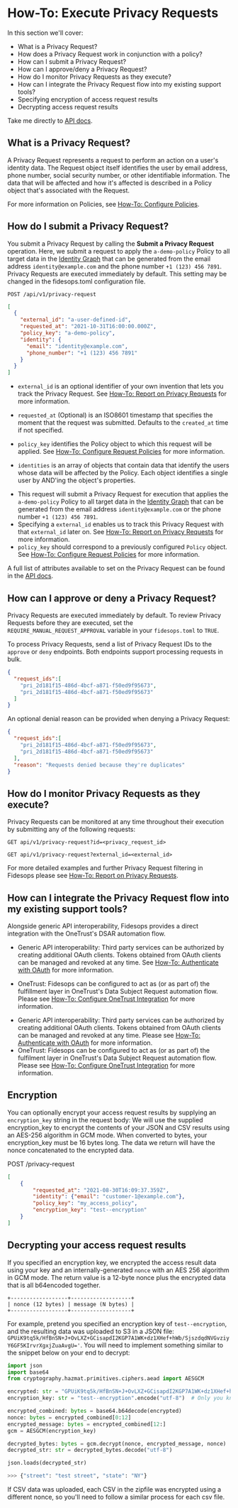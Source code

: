 # How-To: Execute Privacy Requests

In this section we'll cover:


- What is a Privacy Request?
- How does a Privacy Request work in conjunction with a policy?
- How can I submit a Privacy Request?
- How can I approve/deny a Privacy Request? 
- How do I monitor Privacy Requests as they execute?
- How can I integrate the Privacy Request flow into my existing support tools?
- Specifying encryption of access request results 
- Decrypting access request results

Take me directly to [API docs](/fidesops/api#operations-Privacy_Requests-get_request_status_api_v1_privacy_request_get).

## What is a Privacy Request?

A Privacy Request represents a request to perform an action on a user's identity data. The Request object itself identifies the user by email address, phone number, social security number, or other identifiable information. The data that will be affected and how it's affected is described in a Policy object that's associated with the Request.

For more information on Policies, see [How-To: Configure Policies](policies.md#rule-attributes).


## How do I submit a Privacy Request?

You submit a Privacy Request by calling the  **Submit a Privacy Request** operation. Here, 
we submit  a request to apply the `a-demo-policy` Policy to all target data in the [Identity Graph](../glossary.md) that can be generated from the email address `identity@example.com` and the phone number `+1 (123) 456 7891`.
Privacy Requests are executed immediately by default. This setting may be changed in the fidesops.toml configuration file.

`POST /api/v1/privacy-request`

```json
[
  {
    "external_id": "a-user-defined-id",
    "requested_at": "2021-10-31T16:00:00.000Z",
    "policy_key": "a-demo-policy",
    "identity": {
      "email": "identity@example.com",
      "phone_number": "+1 (123) 456 7891"
    }
  }
]
```

* `external_id` is an optional  identifier of your own invention that lets you track the Privacy Request. See [How-To: Report on Privacy Requests](reporting.md) for more information.

* `requested_at` (Optional) is an ISO8601 timestamp that specifies the moment that the request was submitted. Defaults to the `created_at` time if not specified.

* `policy_key` identifies the Policy object to which this request will be applied. See [How-To: Configure Request Policies](policies.md) for more information.

* `identities` is an array of objects that contain data that identify the users whose data will be affected by the Policy. Each object identifies a single user by AND'ing the object's properties. 


- This request will submit a Privacy Request for execution that applies the `a-demo-policy` Policy to all target data in the [Identity Graph](../glossary.md) that can be generated from the email address `identity@example.com` or the phone number `+1 (123) 456 7891`.
- Specifying a `external_id` enables us to track this Privacy Request with that `external_id` later on. See [How-To: Report on Privacy Requests](reporting.md) for more information.
- `policy_key` should correspond to a previously configured `Policy` object. See [How-To: Configure Request Policies](policies.md) for more information.

A full list of attributes available to set on the Privacy Request can be found in the [API docs](/fidesops/api#operations-Privacy_Requests-get_request_status_api_v1_privacy_request_get).


## How can I approve or deny a Privacy Request?

Privacy Requests are executed immediately by default. To review Privacy Requests before they are executed, set the `REQUIRE_MANUAL_REQUEST_APPROVAL` variable in your `fidesops.toml` to `TRUE`.

To process Privacy Requests, send a list of Privacy Request IDs to the `approve` or `deny` endpoints. Both endpoints support processing requests in bulk.

```json title="<code>PATCH api/v1/privacy-request/administrate/approve</code>"
{
  "request_ids":[
    "pri_2d181f15-486d-4bcf-a871-f50ed9f95673",
    "pri_2d181f15-486d-4bcf-a871-f50ed9f95673"
  ]
}
```

An optional denial reason can be provided when denying a Privacy Request:

```json title="<code>PATCH api/v1/privacy-request/administrate/deny</code>"
{
  "request_ids":[
    "pri_2d181f15-486d-4bcf-a871-f50ed9f95673",
    "pri_2d181f15-486d-4bcf-a871-f50ed9f95673"
  ],
  "reason": "Requests denied because they're duplicates"
}
```

## How do I monitor Privacy Requests as they execute?
Privacy Requests can be monitored at any time throughout their execution by submitting any of the following requests:

`GET api/v1/privacy-request?id=<privacy_request_id>`

`GET api/v1/privacy-request?external_id=<external_id>`

For more detailed examples and further Privacy Request filtering in Fidesops please see [How-To: Report on Privacy Requests](reporting.md).


## How can I integrate the Privacy Request flow into my existing support tools?

Alongside generic API interoperability, Fidesops provides a direct integration with the OneTrust's DSAR automation flow.

* Generic API interoperability: Third party services can be authorized by creating additional OAuth clients. Tokens obtained from OAuth clients can be managed and revoked at any time. See [How-To: Authenticate with OAuth](oauth.md) for more information.

* OneTrust: Fidesops can be configured to act as (or as part of) the fulfillment layer in OneTrust's Data Subject Request automation flow. Please see [How-To: Configure OneTrust Integration](onetrust.md) for more information.

- Generic API interoperability: Third party services can be authorized by creating additional OAuth clients. Tokens obtained from OAuth clients can be managed and revoked at any time. Please see [How-To: Authenticate with OAuth](oauth.md) for more information.
- OneTrust: Fidesops can be configured to act as (or as part of) the fulfilment layer in OneTrust's Data Subject Request automation flow. Please see [How-To: Configure OneTrust Integration](onetrust.md) for more information.


## Encryption

You can optionally encrypt your access request results by supplying an `encryption_key` string in the request body:
We will use the supplied encryption_key to encrypt the contents of your JSON and CSV results using an AES-256 algorithm in GCM mode.
When converted to bytes, your encryption_key must be 16 bytes long.  The data we return will have the nonce concatenated 
to the encrypted data.

POST /privacy-request
```json
[
    {
        "requested_at": "2021-08-30T16:09:37.359Z",
        "identity": {"email": "customer-1@example.com"},
        "policy_key": "my_access_policy",
        "encryption_key": "test--encryption"
    }
]

```

## Decrypting your access request results

If you specified an encryption key, we encrypted the access result data using your key and an internally-generated `nonce` with an AES 
256 algorithm in GCM mode.  The return value is a 12-byte nonce plus the encrypted data that is all b64encoded together.

```
+------------------+-------------------+
| nonce (12 bytes) | message (N bytes) |
+------------------+-------------------+
```

For example, pretend you specified an encryption key of `test--encryption`, and the resulting data was uploaded to
S3 in a JSON file: `GPUiK9tq5k/HfBnSN+J+OvLXZ+GCisapdI2KGP7A1WK+dz1XHef+hWb/SjszdqdNVGvziyY6GF5KIrvrXgxjZuaAvgU='`.  You will
need to implement something similar to the snippet below on your end to decrypt:

```python
import json
import base64
from cryptography.hazmat.primitives.ciphers.aead import AESGCM

encrypted: str = "GPUiK9tq5k/HfBnSN+J+OvLXZ+GCisapdI2KGP7A1WK+dz1XHef+hWb/SjszdqdNVGvziyY6GF5KIrvrXgxjZuaAvgU=" 
encryption_key: str = "test--encryption".encode("utf-8")  # Only you know this

encrypted_combined: bytes = base64.b64decode(encrypted)
nonce: bytes = encrypted_combined[0:12]
encrypted_message: bytes = encrypted_combined[12:]
gcm = AESGCM(encryption_key)

decrypted_bytes: bytes = gcm.decrypt(nonce, encrypted_message, nonce)
decrypted_str: str = decrypted_bytes.decode("utf-8")

json.loads(decrypted_str)
```

```python
>>> {"street": "test street", "state": "NY"}
```

If CSV data was uploaded, each CSV in the zipfile was encrypted using a different nonce, so you'll need to follow
a similar process for each csv file.